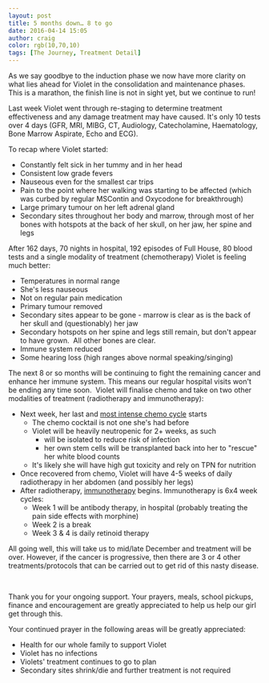 ```yaml
---
layout: post
title: 5 months down… 8 to go
date: 2016-04-14 15:05
author: craig
color: rgb(10,70,10)
tags: [The Journey, Treatment Detail]
---
```

As we say goodbye to the induction phase we now have more clarity on what lies ahead for Violet in the consolidation and maintenance phases. This is a marathon, the finish line is not in sight yet, but we continue to run!

Last week Violet went through re-staging to determine treatment effectiveness and any damage treatment may have caused. It's only 10 tests over 4 days (GFR, MRI, MIBG, CT, Audiology, Catecholamine, Haematology, Bone Marrow Aspirate, Echo and ECG).

To recap where Violet started:
<ul>
	<li>Constantly felt sick in her tummy and in her head</li>
	<li>Consistent low grade fevers</li>
	<li>Nauseous even for the smallest car trips</li>
	<li>Pain to the point where her walking was starting to be affected (which was curbed by regular MSContin and Oxycodone for breakthrough)</li>
	<li>Large primary tumour on her left adrenal gland</li>
	<li>Secondary sites throughout her body and marrow, through most of her bones with hotspots at the back of her skull, on her jaw, her spine and legs</li>
</ul>
After 162 days, 70 nights in hospital, 192 episodes of Full House, 80 blood tests and a single modality of treatment (chemotherapy) Violet is feeling much better:
<ul>
	<li>Temperatures in normal range</li>
	<li>She's less nauseous</li>
	<li>Not on regular pain medication</li>
	<li>Primary tumour removed</li>
	<li>Secondary sites appear to be gone - marrow is clear as is the back of her skull and (questionably) her jaw</li>
	<li>Secondary hotspots on her spine and legs still remain, but don't appear to have grown.  All other bones are clear.</li>
	<li>Immune system reduced</li>
	<li>Some hearing loss (high ranges above normal speaking/singing)</li>
</ul>
The next 8 or so months will be continuing to fight the remaining cancer and enhance her immune system. This means our regular hospital visits won't be ending any time soon.  Violet will finalise chemo and take on two other modalities of treatment (radiotherapy and immunotherapy):
<ul>
	<li>Next week, her last and <a href="http://www.cancer.org/cancer/neuroblastoma/detailedguide/neuroblastoma-treating-high-dose-chemo-radiation">most intense chemo cycle</a> starts
<ul>
	<li>The chemo cocktail is not one she's had before</li>
	<li>Violet will be heavily neutropenic for 2+ weeks, as such
<ul>
	<li>will be isolated to reduce risk of infection</li>
	<li>her own stem cells will be transplanted back into her to "rescue" her white blood counts</li>
</ul>
</li>
	<li>It's likely she will have high gut toxicity and rely on TPN for nutrition</li>
</ul>
</li>
	<li>Once recovered from chemo, Violet will have 4-5 weeks of daily radiotherapy in her abdomen (and possibly her legs)</li>
	<li>After radiotherapy, <a href="http://www.cancer.org/cancer/neuroblastoma/detailedguide/neuroblastoma-treating-immunotherapy">immunotherapy</a> begins. Immunotherapy is 6x4 week cycles:
<ul>
	<li>Week 1 will be antibody therapy, in hospital (probably treating the pain side effects with morphine)</li>
	<li>Week 2 is a break</li>
	<li>Week 3 &amp; 4 is daily retinoid therapy</li>
</ul>
</li>
</ul>
All going well, this will take us to mid/late December and treatment will be over. However, if the cancer is progressive, then there are 3 or 4 other treatments/protocols that can be carried out to get rid of this nasty disease.

&nbsp;

Thank you for your ongoing support. Your prayers, meals, school pickups, finance and encouragement are greatly appreciated to help us help our girl get through this.

Your continued prayer in the following areas will be greatly appreciated:
<ul>
	<li>Health for our whole family to support Violet</li>
	<li>Violet has no infections</li>
	<li>Violets' treatment continues to go to plan</li>
	<li>Secondary sites shrink/die and further treatment is not required</li>
</ul>
